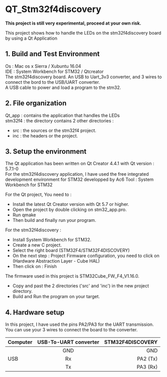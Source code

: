 # QT_Stm32f4discovery

**This project is still very experimental, proceed at your own risk.**  

This project shows how to handle the LEDs on the stm32f4discovery board by using a Qt Application

## 1. Build and Test Environment
Os : Mac os x Sierra / Xubuntu 16.04  
IDE : System Workbench for STM32 / Qtcreator  
The stm32f4discovery board.
An USB to Uart_3v3 converter, and 3 wires to connect the bord to the USB/UART converter.  
A USB cable to power and load a program to the stm32.

## 2. File organization
Qt_app : contains the application that handles the LEDs  
stm32f4 : the directory contains 2 other directories :
- src : the sources or the stm32f4 project.
- inc : the headers or the project.

## 3. Setup the environment
The Qt application has been written on Qt Creator 4.4.1 with Qt version : 5.7.1-0  
For the stm32f4discovery application, I have used the free integrated development environment for STM32 developped by Ac6 Tool : System Workbench for STM32

For the Qt project, You need to :
- Install the latest Qt Creator version with Qt 5.7 or higher.  
- Open the project by double clicking on stm32_app.pro.
- Run qmake
- Then build and finally run your program.  

For the stm32f4discovery :
- Install System Workbench for STM32.
- Create a new C project.
- Select the right board (STM32F4/STM32F4DISCOVERY)
- On the next step : Project Firmware configuration, you need to click on (Hardware Abstraction Layer - Cube HAL)
- Then click on : Finish

The firmware used in this project is STM32Cube_FW_F4_V1.16.0.

- Copy and past the 2 directories ('src' and 'inc') in the new project directory.
- Build and Run the program on your target.

## 4. Hardware setup
In this project, I have used the pins PA2/PA3 for the UART transmission.  
You can use your 3 wires to connect the board to the converter.

| Computer | USB-To-UART converter| STM32F4DISCOVERY  |
| :------- |:-------------:| -----------------:|
|          | GND | GND               |
| USB      | Rx      | PA2 (Tx)               |
|          | Tx      | PA3 (Rx)               |
